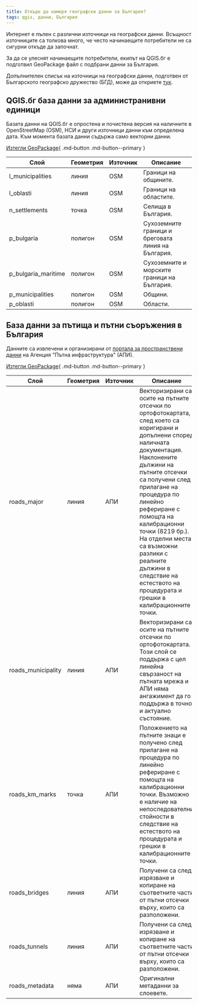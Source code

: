 ```yaml
---
title: Откъде да намеря географски данни за България?
tags: qgis, данни, България
---
```


Интернет е пълен с различни източници на географски данни. Всъщност източниците са толкова много, че често начинаещите потребители не са сигурни откъде да започнат.

За да се улеснят начинаещите потребители, екипът на QGIS.бг е подготвил GeoPackage файл с подбрани данни за България.

Допълнителен списък на източници на географски данни, подготвен от Българското географско дружество (БГД), може да откриете [тук](../../external/1000_data.md).

## QGIS.бг база данни за администранивни единици

Базата данни на QGIS.бг е опростена и почистена версия на наличните в OpenStreetMap (OSM), НСИ и други източници данни към определена дата. Към момента базата данни съдържа само векторни данни.

[Изтегли GeoPackage](https://qgis.bg/data/administrative_latest.gpkg){ .md-button .md-button--primary }


| Слой                | Геометрия | Източник | Описание                                           |
|---------------------|-----------|----------|----------------------------------------------------|
| l_municipalities    | линия     | OSM      | Граници на общините.                               |
| l_oblasti           | линия     | OSM      | Граници на областите.                              |
| n_settlements       | точка     | OSM      | Селища в България.                                 |
| p_bulgaria          | полигон   | OSM      | Сухоземните граници и бреговата линия на България. |
| p_bulgaria_maritime | полигон   | OSM      | Сухоземните и морските граници на България.        |
| p_municipalities    | полигон   | OSM      | Общини.                                            |
| p_oblasti           | полигон   | OSM      | Области.                                           |


## База данни за пътища и пътни съоръжения в България

Данните са извлечени и организирани от [портала за пространствени данни](https://api.bg/bg/gis.html) на Агенция "Пътна инфраструктура" (АПИ).

[Изтегли GeoPackage](https://qgis.bg/data/roads_latest.gpkg){ .md-button .md-button--primary }

| Слой               | Геометрия | Източник | Описание                                                                                                                                                                                                                                                                                                                                                                                                                |
|--------------------|-----------|----------|-------------------------------------------------------------------------------------------------------------------------------------------------------------------------------------------------------------------------------------------------------------------------------------------------------------------------------------------------------------------------------------------------------------------------|
| roads_major        | линия     | АПИ      | Векторизирани са осите на пътните отсечки по ортофотокартата, след което са коригирани и допълнени според наличната документация. Наклонените дължини на пътните отсечки са получени след прилагане на процедура по линейно рефериране с помощта на  калибрационни точки (8219 бр.). На отделни места са възможни разлики с реалните дължини в следствие на естеството на процедурата и грешки в калибрационните точки. |
| roads_municipality | линия     | АПИ      | Векторизирани са осите на пътните отсечки по ортофотокартата. Този слой се поддържа с цел линейна свързаност на пътната мрежа и АПИ няма ангажимент да го поддържа в точно и актуално състояние.                                                                                                                                                                                                                        |
| roads_km_marks     | точка     | АПИ      | Положението на пътните знаци е получено след прилагане на процедура по линейно рефериране с помощта на  калибрационни точки. Възможно е наличие на непоследователни стойности в следствие на естеството на процедурата и грешки в калибрационните точки.                                                                                                                                                                |
| roads_bridges      | линия     | АПИ      | Получени са след изрязване и копиране на съответните части от пътни отсечки върху, които са разположени.                                                                                                                                                                                                                                                                                                                |
| roads_tunnels      | линия     | АПИ      | Получени са след изрязване и копиране на съответните части от пътни отсечки върху, които са разположени.                                                                                                                                                                                                                                                                                                                |
| roads_metadata     | няма      | АПИ      | Оригинални метаданни за слоевете.                                                                                                                                                                                                                                                                                                                                                                                       |


